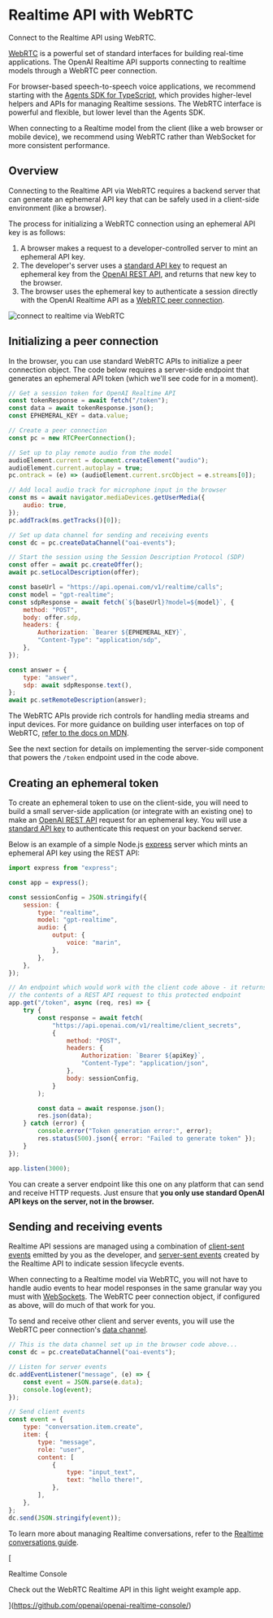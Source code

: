 Realtime API with WebRTC
========================

Connect to the Realtime API using WebRTC.

[WebRTC](https://webrtc.org/) is a powerful set of standard interfaces for building real-time applications. The OpenAI Realtime API supports connecting to realtime models through a WebRTC peer connection.

For browser-based speech-to-speech voice applications, we recommend starting with the [Agents SDK for TypeScript](https://openai.github.io/openai-agents-js/guides/voice-agents/quickstart/), which provides higher-level helpers and APIs for managing Realtime sessions. The WebRTC interface is powerful and flexible, but lower level than the Agents SDK.

When connecting to a Realtime model from the client (like a web browser or mobile device), we recommend using WebRTC rather than WebSocket for more consistent performance.

Overview
--------

Connecting to the Realtime API via WebRTC requires a backend server that can generate an ephemeral API key that can be safely used in a client-side environment (like a browser).

The process for initializing a WebRTC connection using an ephemeral API key is as follows:

1.  A browser makes a request to a developer-controlled server to mint an ephemeral API key.
2.  The developer's server uses a [standard API key](/settings/organization/api-keys) to request an ephemeral key from the [OpenAI REST API](/docs/api-reference/realtime-sessions), and returns that new key to the browser.
3.  The browser uses the ephemeral key to authenticate a session directly with the OpenAI Realtime API as a [WebRTC peer connection](https://developer.mozilla.org/en-US/docs/Web/API/RTCPeerConnection).

![connect to realtime via WebRTC](https://openaidevs.retool.com/api/file/55b47800-9aaf-48b9-90d5-793ab227ddd3)

Initializing a peer connection
------------------------------

In the browser, you can use standard WebRTC APIs to initialize a peer connection object. The code below requires a server-side endpoint that generates an ephemeral API token (which we'll see code for in a moment).

```javascript
// Get a session token for OpenAI Realtime API
const tokenResponse = await fetch("/token");
const data = await tokenResponse.json();
const EPHEMERAL_KEY = data.value;

// Create a peer connection
const pc = new RTCPeerConnection();

// Set up to play remote audio from the model
audioElement.current = document.createElement("audio");
audioElement.current.autoplay = true;
pc.ontrack = (e) => (audioElement.current.srcObject = e.streams[0]);

// Add local audio track for microphone input in the browser
const ms = await navigator.mediaDevices.getUserMedia({
    audio: true,
});
pc.addTrack(ms.getTracks()[0]);

// Set up data channel for sending and receiving events
const dc = pc.createDataChannel("oai-events");

// Start the session using the Session Description Protocol (SDP)
const offer = await pc.createOffer();
await pc.setLocalDescription(offer);

const baseUrl = "https://api.openai.com/v1/realtime/calls";
const model = "gpt-realtime";
const sdpResponse = await fetch(`${baseUrl}?model=${model}`, {
    method: "POST",
    body: offer.sdp,
    headers: {
        Authorization: `Bearer ${EPHEMERAL_KEY}`,
        "Content-Type": "application/sdp",
    },
});

const answer = {
    type: "answer",
    sdp: await sdpResponse.text(),
};
await pc.setRemoteDescription(answer);
```

The WebRTC APIs provide rich controls for handling media streams and input devices. For more guidance on building user interfaces on top of WebRTC, [refer to the docs on MDN](https://developer.mozilla.org/en-US/docs/Web/API/WebRTC_API).

See the next section for details on implementing the server-side component that powers the `/token` endpoint used in the code above.

Creating an ephemeral token
---------------------------

To create an ephemeral token to use on the client-side, you will need to build a small server-side application (or integrate with an existing one) to make an [OpenAI REST API](/docs/api-reference/realtime-sessions) request for an ephemeral key. You will use a [standard API key](/settings/organization/api-keys) to authenticate this request on your backend server.

Below is an example of a simple Node.js [express](https://expressjs.com/) server which mints an ephemeral API key using the REST API:

```javascript
import express from "express";

const app = express();

const sessionConfig = JSON.stringify({
    session: {
        type: "realtime",
        model: "gpt-realtime",
        audio: {
            output: {
                voice: "marin",
            },
        },
    },
});

// An endpoint which would work with the client code above - it returns
// the contents of a REST API request to this protected endpoint
app.get("/token", async (req, res) => {
    try {
        const response = await fetch(
            "https://api.openai.com/v1/realtime/client_secrets",
            {
                method: "POST",
                headers: {
                    Authorization: `Bearer ${apiKey}`,
                    "Content-Type": "application/json",
                },
                body: sessionConfig,
            }
        );

        const data = await response.json();
        res.json(data);
    } catch (error) {
        console.error("Token generation error:", error);
        res.status(500).json({ error: "Failed to generate token" });
    }
});

app.listen(3000);
```

You can create a server endpoint like this one on any platform that can send and receive HTTP requests. Just ensure that **you only use standard OpenAI API keys on the server, not in the browser.**

Sending and receiving events
----------------------------

Realtime API sessions are managed using a combination of [client-sent events](/docs/api-reference/realtime_client_events/session) emitted by you as the developer, and [server-sent events](/docs/api-reference/realtime_server_events/error) created by the Realtime API to indicate session lifecycle events.

When connecting to a Realtime model via WebRTC, you will not have to handle audio events to hear model responses in the same granular way you must with [WebSockets](/docs/guides/realtime-websocket). The WebRTC peer connection object, if configured as above, will do much of that work for you.

To send and receive other client and server events, you will use the WebRTC peer connection's [data channel](https://developer.mozilla.org/en-US/docs/Web/API/WebRTC_API/Using_data_channels).

```javascript
// This is the data channel set up in the browser code above...
const dc = pc.createDataChannel("oai-events");

// Listen for server events
dc.addEventListener("message", (e) => {
    const event = JSON.parse(e.data);
    console.log(event);
});

// Send client events
const event = {
    type: "conversation.item.create",
    item: {
        type: "message",
        role: "user",
        content: [
            {
                type: "input_text",
                text: "hello there!",
            },
        ],
    },
};
dc.send(JSON.stringify(event));
```

To learn more about managing Realtime conversations, refer to the [Realtime conversations guide](/docs/guides/realtime-conversations).

[

Realtime Console

Check out the WebRTC Realtime API in this light weight example app.

](https://github.com/openai/openai-realtime-console/)